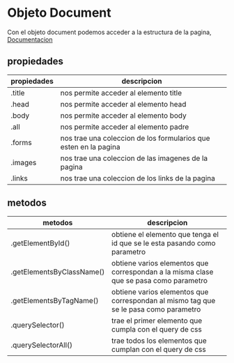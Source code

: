 # Objeto Document

Con el objeto document podemos acceder a la estructura de la pagina, [Documentacion](https://developer.mozilla.org/es/docs/Web/API/Document)


## propiedades
|propiedades| descripcion|
|---|---|
|.title| nos permite acceder al elemento title|
|.head| nos permite acceder al elemento head|
|.body| nos permite acceder al elemento body|
|.all| nos permite acceder al elemento padre|
|.forms| nos trae una coleccion de los formularios que esten en la pagina|
|.images| nos trae una coleccion de las imagenes de la pagina|
|.links| nos trae una coleccion de los links de la pagina|

## metodos

|metodos| descripcion|
|---|---|
|.getElementById()| obtiene el elemento que tenga el id que se le esta pasando como parametro|
|.getElementsByClassName()| obtiene varios elementos que correspondan a la misma clase que se pasa como parametro|
|.getElementsByTagName()| obtiene varios elementos que correspondan al mismo tag que se le pasa como parametro|
|.querySelector()| trae el primer elemento que cumpla con el query de css|
|.querySelectorAll()| trae todos los elementos que cumplan con el query de css|

